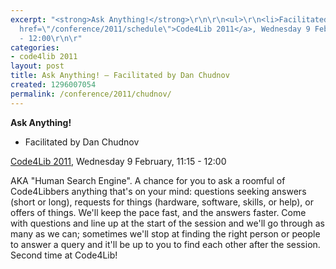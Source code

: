 ```yaml
---
excerpt: "<strong>Ask Anything!</strong>\r\n\r\n<ul>\r\n<li>Facilitated by Dan Chudnov</li>\r\n</ul>\r\n\r\n<a
  href=\"/conference/2011/schedule\">Code4Lib 2011</a>, Wednesday 9 February, 11:15
  - 12:00\r\n\r"
categories:
- code4lib 2011
layout: post
title: Ask Anything! – Facilitated by Dan Chudnov
created: 1296007054
permalink: /conference/2011/chudnov/
---
```

<strong>Ask Anything!</strong>

<ul>
<li>Facilitated by Dan Chudnov</li>
</ul>

<a href="/conference/2011/schedule">Code4Lib 2011</a>, Wednesday 9 February, 11:15 - 12:00

AKA "Human Search Engine". A chance for you to ask a roomful of Code4Libbers anything that's on your mind: questions seeking answers (short or long), requests for things (hardware, software, skills, or help), or offers of things. We'll keep the pace fast, and the answers faster. Come with questions and line up at the start of the session and we'll go through as many as we can; sometimes we'll stop at finding the right person or people to answer a query and it'll be up to you to find each other after the session. Second time at Code4Lib!

